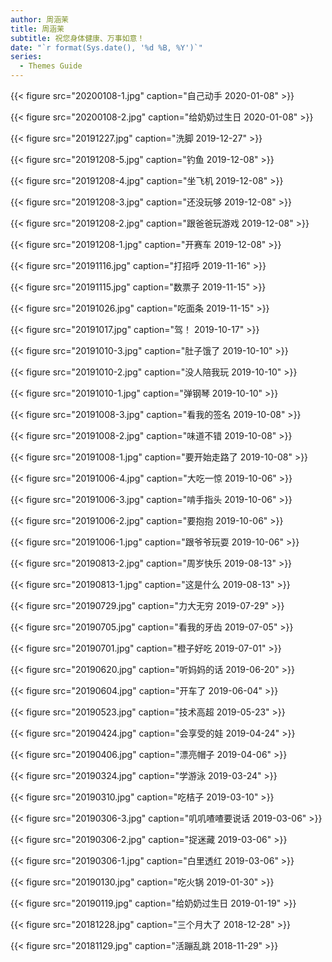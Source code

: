 ```yaml
---
author: 周涵茉
title: 周涵茉
subtitle: 祝您身体健康、万事如意！
date: "`r format(Sys.date(), '%d %B, %Y')`"
series:
  - Themes Guide
---
```




{{< figure src="20200108-1.jpg" caption="自己动手 2020-01-08" >}}

{{< figure src="20200108-2.jpg" caption="给奶奶过生日 2020-01-08" >}}

{{< figure src="20191227.jpg" caption="洗脚 2019-12-27" >}}

{{< figure src="20191208-5.jpg" caption="钓鱼 2019-12-08" >}}

{{< figure src="20191208-4.jpg" caption="坐飞机 2019-12-08" >}}

{{< figure src="20191208-3.jpg" caption="还没玩够 2019-12-08" >}}

{{< figure src="20191208-2.jpg" caption="跟爸爸玩游戏 2019-12-08" >}}

{{< figure src="20191208-1.jpg" caption="开赛车 2019-12-08" >}}

{{< figure src="20191116.jpg" caption="打招呼 2019-11-16" >}}

{{< figure src="20191115.jpg" caption="数票子 2019-11-15" >}}

{{< figure src="20191026.jpg" caption="吃面条 2019-11-15" >}}

{{< figure src="20191017.jpg" caption="驾！ 2019-10-17" >}}

{{< figure src="20191010-3.jpg" caption="肚子饿了 2019-10-10" >}}

{{< figure src="20191010-2.jpg" caption="没人陪我玩 2019-10-10" >}}

{{< figure src="20191010-1.jpg" caption="弹钢琴 2019-10-10" >}}

{{< figure src="20191008-3.jpg" caption="看我的签名 2019-10-08" >}}

{{< figure src="20191008-2.jpg" caption="味道不错 2019-10-08" >}}

{{< figure src="20191008-1.jpg" caption="要开始走路了 2019-10-08" >}}

{{< figure src="20191006-4.jpg" caption="大吃一惊 2019-10-06" >}}

{{< figure src="20191006-3.jpg" caption="啃手指头 2019-10-06" >}}

{{< figure src="20191006-2.jpg" caption="要抱抱 2019-10-06" >}}

{{< figure src="20191006-1.jpg" caption="跟爷爷玩耍 2019-10-06" >}}

{{< figure src="20190813-2.jpg" caption="周岁快乐 2019-08-13" >}}

{{< figure src="20190813-1.jpg" caption="这是什么 2019-08-13" >}}

{{< figure src="20190729.jpg" caption="力大无穷 2019-07-29" >}}

{{< figure src="20190705.jpg" caption="看我的牙齿 2019-07-05" >}}

{{< figure src="20190701.jpg" caption="橙子好吃 2019-07-01" >}}

{{< figure src="20190620.jpg" caption="听妈妈的话 2019-06-20" >}}

{{< figure src="20190604.jpg" caption="开车了 2019-06-04" >}}

{{< figure src="20190523.jpg" caption="技术高超 2019-05-23" >}}

{{< figure src="20190424.jpg" caption="会享受的娃 2019-04-24" >}}

{{< figure src="20190406.jpg" caption="漂亮帽子 2019-04-06" >}}

{{< figure src="20190324.jpg" caption="学游泳 2019-03-24" >}}

{{< figure src="20190310.jpg" caption="吃桔子 2019-03-10" >}}

{{< figure src="20190306-3.jpg" caption="叽叽喳喳要说话 2019-03-06" >}}

{{< figure src="20190306-2.jpg" caption="捉迷藏 2019-03-06" >}}

{{< figure src="20190306-1.jpg" caption="白里透红 2019-03-06" >}}

{{< figure src="20190130.jpg" caption="吃火锅 2019-01-30" >}}

{{< figure src="20190119.jpg" caption="给奶奶过生日 2019-01-19" >}}

{{< figure src="20181228.jpg" caption="三个月大了 2018-12-28" >}}

{{< figure src="20181129.jpg" caption="活蹦乱跳 2018-11-29" >}}
